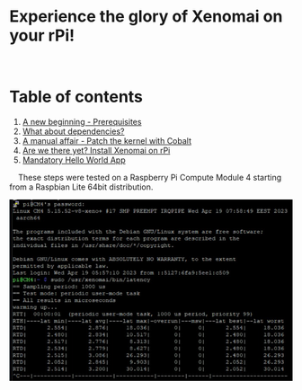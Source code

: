 # Experience the glory of Xenomai on your rPi!
&nbsp;
&nbsp;
&nbsp;
# Table of contents
1. [A new beginning - Prerequisites](chapter_0.md)
2. [What about dependencies?](chapter_1.md)
3. [A manual affair - Patch the kernel with Cobalt](chapter_2.md)
4. [Are we there yet? Install Xenomai on rPi](chapter_3.md)
5. [Mandatory Hello World App](chapter_4.md)

&nbsp;
&nbsp;
These steps were tested on a Raspberry Pi Compute Module 4 starting from a Raspbian Lite 64bit distribution.

![latency](assets/images/latency_tests.png)
